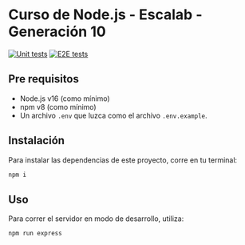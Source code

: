 # Curso de Node.js - Escalab - Generación 10

[![Unit tests](https://github.com/IronGreenK/e-commerce/actions/workflows/unit-test.yml/badge.svg)](https://github.com/IronGreenK/e-commerce/actions/workflows/unit-test.yml)
[![E2E tests](https://github.com/IronGreenK/e-commerce/actions/workflows/e2e-test.yml/badge.svg)](https://github.com/IronGreenK/e-commerce/actions/workflows/e2e-test.yml)

## Pre requisitos

- Node.js v16 (como mínimo)
- npm v8 (como mínimo)
- Un archivo `.env` que luzca como el archivo `.env.example`.

## Instalación

Para instalar las dependencias de este proyecto, corre en tu terminal:

```bash
npm i
```

## Uso

Para correr el servidor en modo de desarrollo, utiliza:
```bash
npm run express
```
